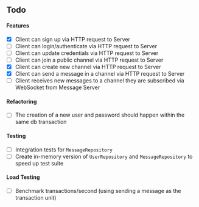 ## Todo

#### Features

- [x] Client can sign up via HTTP request to Server 
- [ ] Client can login/authenticate via HTTP request to Server
- [ ] Client can update credentials via HTTP request to Server
- [ ] Client can join a public channel via HTTP request to Server
- [x] Client can create new channel via HTTP request to Server
- [x] Client can send a message in a channel via HTTP request to Server
- [ ] Client receives new messages to a channel they are subscribed via WebSocket from Message Server

#### Refactoring

- [ ] The creation of a new user and password should happen within the same db transaction

#### Testing

- [ ] Integration tests for `MessageRepository`
- [ ] Create in-memory version of `UserRepository` and `MessageRepository` to speed up test suite

#### Load Testing

- [ ] Benchmark transactions/second (using sending a message as the transaction unit)
